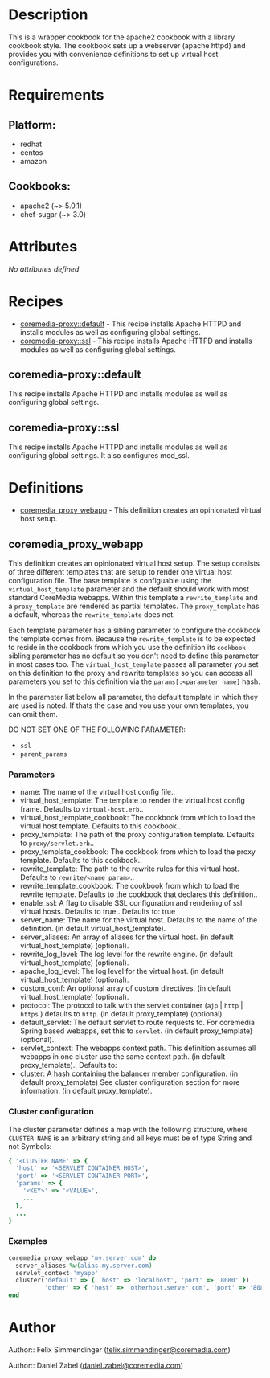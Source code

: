 # Description

This is a wrapper cookbook for the apache2 cookbook with a library cookbook style. The cookbook sets up a webserver
(apache httpd) and provides you with convenience definitions to set up virtual host configurations.
# Requirements

## Platform:

* redhat
* centos
* amazon

## Cookbooks:

* apache2 (~> 5.0.1)
* chef-sugar (~> 3.0)

# Attributes

*No attributes defined*

# Recipes

* [coremedia-proxy::default](#coremedia-proxydefault) - This recipe installs Apache HTTPD and installs modules as well as configuring global settings.
* [coremedia-proxy::ssl](#coremedia-proxyssl) - This recipe installs Apache HTTPD and installs modules as well as configuring global settings.

## coremedia-proxy::default

This recipe installs Apache HTTPD and installs modules as well as configuring global settings.

## coremedia-proxy::ssl

This recipe installs Apache HTTPD and installs modules as well as configuring global settings. It also configures mod_ssl.

# Definitions

* [coremedia_proxy_webapp](#coremedia_proxy_webapp) - This definition creates an opinionated virtual host setup.

## coremedia_proxy_webapp

This definition creates an opinionated virtual host setup. The setup consists of three different templates that are setup
to render one virtual host configuration file. The base template is configuable using the `virtual_host_template` parameter and
the default should work with most standard CoreMedia webapps. Within this template a `rewrite_template` and a `proxy_template`
are rendered as partial templates. The `proxy_template` has a default, whereas the `rewrite_template` does not.

Each template parameter has a sibling parameter to configure the cookbook the template comes from. Because the `rewrite_template`
is to be expected to reside in the cookbook from which you use the definition its `cookbook` sibling parameter has no default so you don't
need to define this parameter in most cases too. The `virtual_host_template` passes all parameter you set on this definition to the
proxy and rewrite templates so you can access all parameters you set to this definition via the `params[:<parameter name]` hash.

In the parameter list below all parameter, the default template in which they are used is noted. If thats the case and you use your own templates,
you can omit them.

DO NOT SET ONE OF THE FOLLOWING PARAMETER:

* `ssl`
* `parent_params`

### Parameters

- name: The name of the virtual host config file..
- virtual_host_template: The template to render the virtual host config frame. Defaults to `virtual-host.erb`..
- virtual_host_template_cookbook: The cookbook from which to load the virtual host template. Defaults to this cookbook..
- proxy_template: The path of the proxy configuration template. Defaults to `proxy/servlet.erb`..
- proxy_template_cookbook: The cookbook from which to load the proxy template. Defaults to this cookbook..
- rewrite_template: The path to the rewrite rules for this virtual host. Defaults to `rewrite/<name param>`..
- rewrite_template_cookbook: The cookbook from which to load the rewrite template. Defaults to the cookbook that declares this definition..
- enable_ssl: A flag to disable SSL configuration and rendering of ssl virtual hosts. Defaults to true.. Defaults to: true
- server_name: The name for the virtual host. Defaults to the name of the definition. (in default virtual_host_template).
- server_aliases: An array of aliases for the virtual host. (in default virtual_host_template) (optional).
- rewrite_log_level: The log level for the rewrite engine. (in default virtual_host_template) (optional).
- apache_log_level: The log level for the virtual host. (in default virtual_host_template) (optional).
- custom_conf: An optional array of custom directives. (in default virtual_host_template) (optional).
- protocol: The protocol to talk with the servlet container (`ajp` | `http` | `https` ) defaults to `http`. (in default proxy_template) (optional).
- default_servlet: The default servlet to route requests to. For coremedia Spring based webapps, set this to `servlet`. (in default proxy_template) (optional).
- servlet_context: The webapps context path. This definition assumes all webapps in one cluster use the same context path. (in default proxy_template).. Defaults to:
- cluster: A hash containing the balancer member configuration. (in default proxy_template) See cluster configuration section for more information.  (in default proxy_template).

### Cluster configuration
The cluster parameter defines a map with the following structure, where `CLUSTER NAME` is an arbitrary string and all keys must be of type String and not Symbols:

```ruby
{ '<CLUSTER NAME' => {
  'host' => '<SERVLET CONTAINER HOST>',
  'port' => '<SERVLET CONTAINER PORT>',
  'params' => {
    '<KEY>' => '<VALUE>',
    ...
  },
  ...
}
```

### Examples

```ruby
coremedia_proxy_webapp 'my.server.com' do
  server_aliases %w(alias.my.server.com)
  servlet_context 'myapp'
  cluster('default' => { 'host' => 'localhost', 'port' => '8080' })
          'other' => { 'host' => 'otherhost.server.com', 'port' => '8080' })
end
```
# Author

Author:: Felix Simmendinger (<felix.simmendinger@coremedia.com>)

Author:: Daniel Zabel (<daniel.zabel@coremedia.com>)

